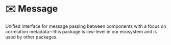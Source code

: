 # ✉️ Message

Unified interface for message passing between components with a focus on correlation metadata—this package is low-level in our ecosystem and is used by other packages.